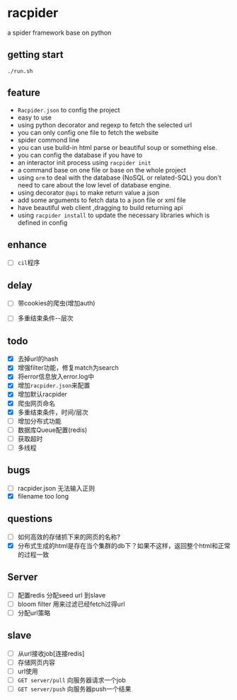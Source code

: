 # racpider
a spider framework base on python

## getting start

```shell
./run.sh
```


## feature

* `Racpider.json` to config the project
* easy to use
* using python decorator and regexp to fetch the selected url
* you can only config one file to fetch the website
* spider commond line
* you can use build-in html parse or beautiful soup or something else.
* you can config the database if you have to
* an interactor init process using `racpider init`
* a command base on one file or base on the whole project
* using `orm` to deal with the database (NoSQL or related-SQL) you don't need to 
care about the low level of database engine.
* using decorator `@api` to make return value a json
* add some arguments to fetch data to a json file or xml file
* have beautiful web client ,dragging to build returning api
* using `racpider install` to update the necessary libraries which is defined in config  

## enhance
- [ ] `cil`程序

## delay

- [ ] 带cookies的爬虫(增加auth)
- [ ] 多重结束条件--层次


## todo

- [x] 去掉url的hash
- [x] 增强filter功能，修复match为search
- [x] 将error信息放入error.log中
- [x] 增加`racpider.json`来配置
- [x] 增加默认racpider
- [x] 爬虫网页命名
- [x] 多重结束条件，时间/层次
- [ ] 增加分布式功能
- [ ] 数据库Queue配置(redis)
- [ ] 获取超时
- [ ] 多线程

## bugs
- [ ] racpider.json 无法输入正则
- [x] filename too long 

## questions
- [ ] 如何高效的存储抓下来的网页的名称?
- [x] 分布式生成的html是存在当个集群的db下？如果不这样，返回整个html和正常的过程一致

## Server
- [ ] 配置redis 分配seed url 到slave
- [ ] bloom filter 用来过滤已经fetch过得url
- [ ] 分配url策略

## slave
- [ ] 从url接收job[连接redis]
- [ ] 存储网页内容
- [ ] url使用
- [ ] `GET server/pull` 向服务器请求一个job
- [ ] `GET server/push` 向服务器push一个结果
